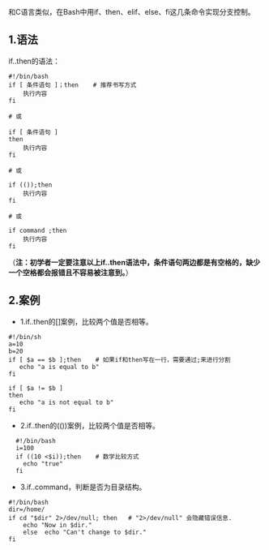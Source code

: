 和C语言类似，在Bash中用if、then、elif、else、fi这几条命令实现分支控制。

## 1.语法

if..then的语法：

```
#!/bin/bash
if [ 条件语句 ]；then    # 推荐书写方式
    执行内容
fi

# 或

if [ 条件语句 ]
then
    执行内容
fi

# 或

if (());then
    执行内容
fi

# 或

if command ;then
    执行内容
fi
```

（**注：初学者一定要注意以上if..then语法中，条件语句两边都是有空格的，缺少一个空格都会报错且不容易被注意到。**）

## 2.案例

* 1.if..then的\[\]案例，比较两个值是否相等。

```
#!/bin/sh
a=10
b=20
if [ $a == $b ];then    # 如果if和then写在一行，需要通过;来进行分割
   echo "a is equal to b"
fi

if [ $a != $b ]
then
   echo "a is not equal to b"
fi
```

* 2.if..then的\(\(\)\)案例，比较两个值是否相等。

```
  #!/bin/bash
  i=100
  if ((10 <$i));then    # 数学比较方式
    echo "true"
  fi
```

* 3.if..command，判断是否为目录结构。

```
#!/bin/bash
dir=/home/
if cd "$dir" 2>/dev/null; then   # "2>/dev/null" 会隐藏错误信息.
    echo "Now in $dir."
    else  echo "Can't change to $dir."
fi
```



